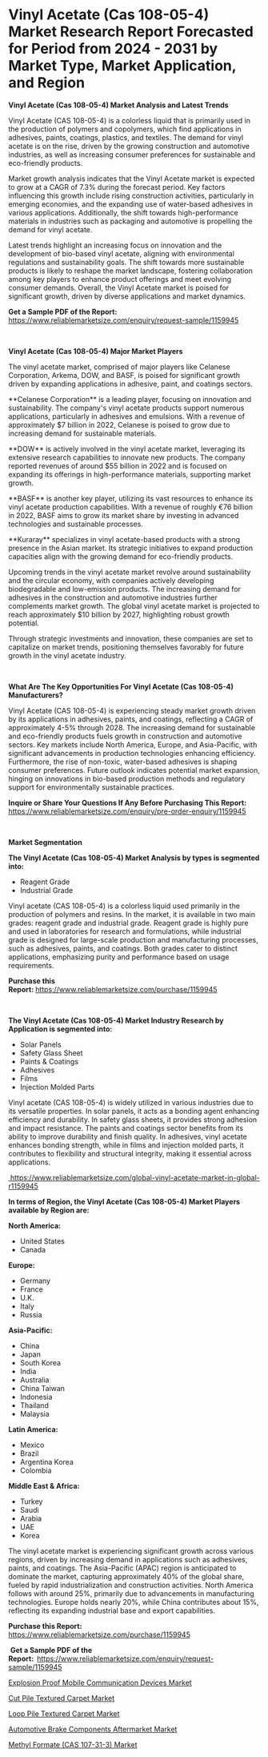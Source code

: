 <p><h1>Vinyl Acetate (Cas 108-05-4) Market Research Report Forecasted for Period from 2024 -  2031 by Market Type, Market Application, and Region</h1></p><p><strong>Vinyl Acetate (Cas 108-05-4) Market Analysis and Latest Trends</strong></p>
<p><p>Vinyl Acetate (CAS 108-05-4) is a colorless liquid that is primarily used in the production of polymers and copolymers, which find applications in adhesives, paints, coatings, plastics, and textiles. The demand for vinyl acetate is on the rise, driven by the growing construction and automotive industries, as well as increasing consumer preferences for sustainable and eco-friendly products.</p><p>Market growth analysis indicates that the Vinyl Acetate market is expected to grow at a CAGR of 7.3% during the forecast period. Key factors influencing this growth include rising construction activities, particularly in emerging economies, and the expanding use of water-based adhesives in various applications. Additionally, the shift towards high-performance materials in industries such as packaging and automotive is propelling the demand for vinyl acetate.</p><p>Latest trends highlight an increasing focus on innovation and the development of bio-based vinyl acetate, aligning with environmental regulations and sustainability goals. The shift towards more sustainable products is likely to reshape the market landscape, fostering collaboration among key players to enhance product offerings and meet evolving consumer demands. Overall, the Vinyl Acetate market is poised for significant growth, driven by diverse applications and market dynamics.</p></p>
<p><strong>Get a Sample PDF of the Report:&nbsp;</strong> <a href="https://www.reliablemarketsize.com/enquiry/request-sample/1159945?utm_campaign=1133&utm_medium=2&utm_source=Github&utm_content=ia&utm_term=05122024&utm_id=vinyl-acetate-cas-108-05-4">https://www.reliablemarketsize.com/enquiry/request-sample/1159945</a></p>
<p>&nbsp;</p>
<p><strong>Vinyl Acetate (Cas 108-05-4) Major Market Players</strong></p>
<p><p>The vinyl acetate market, comprised of major players like Celanese Corporation, Arkema, DOW, and BASF, is poised for significant growth driven by expanding applications in adhesive, paint, and coatings sectors. </p><p>**Celanese Corporation** is a leading player, focusing on innovation and sustainability. The company's vinyl acetate products support numerous applications, particularly in adhesives and emulsions. With a revenue of approximately $7 billion in 2022, Celanese is poised to grow due to increasing demand for sustainable materials.</p><p>**DOW** is actively involved in the vinyl acetate market, leveraging its extensive research capabilities to innovate new products. The company reported revenues of around $55 billion in 2022 and is focused on expanding its offerings in high-performance materials, supporting market growth.</p><p>**BASF** is another key player, utilizing its vast resources to enhance its vinyl acetate production capabilities. With a revenue of roughly €76 billion in 2022, BASF aims to grow its market share by investing in advanced technologies and sustainable processes.</p><p>**Kuraray** specializes in vinyl acetate-based products with a strong presence in the Asian market. Its strategic initiatives to expand production capacities align with the growing demand for eco-friendly products.</p><p>Upcoming trends in the vinyl acetate market revolve around sustainability and the circular economy, with companies actively developing biodegradable and low-emission products. The increasing demand for adhesives in the construction and automotive industries further complements market growth. The global vinyl acetate market is projected to reach approximately $10 billion by 2027, highlighting robust growth potential.</p><p>Through strategic investments and innovation, these companies are set to capitalize on market trends, positioning themselves favorably for future growth in the vinyl acetate industry.</p></p>
<p>&nbsp;</p>
<p><strong>What Are The Key Opportunities For Vinyl Acetate (Cas 108-05-4) Manufacturers?</strong></p>
<p><p>Vinyl Acetate (CAS 108-05-4) is experiencing steady market growth driven by its applications in adhesives, paints, and coatings, reflecting a CAGR of approximately 4-5% through 2028. The increasing demand for sustainable and eco-friendly products fuels growth in construction and automotive sectors. Key markets include North America, Europe, and Asia-Pacific, with significant advancements in production technologies enhancing efficiency. Furthermore, the rise of non-toxic, water-based adhesives is shaping consumer preferences. Future outlook indicates potential market expansion, hinging on innovations in bio-based production methods and regulatory support for environmentally sustainable practices.</p></p>
<p><strong>Inquire or Share Your Questions If Any Before Purchasing This Report:</strong> <a href="https://www.reliablemarketsize.com/enquiry/pre-order-enquiry/1159945?utm_campaign=1133&utm_medium=2&utm_source=Github&utm_content=ia&utm_term=05122024&utm_id=vinyl-acetate-cas-108-05-4">https://www.reliablemarketsize.com/enquiry/pre-order-enquiry/1159945</a></p>
<p>&nbsp;</p>
<p><strong>Market Segmentation</strong></p>
<p><strong>The Vinyl Acetate (Cas 108-05-4) Market Analysis by types is segmented into:</strong></p>
<p><ul><li>Reagent Grade</li><li>Industrial Grade</li></ul></p>
<p><p>Vinyl acetate (CAS 108-05-4) is a colorless liquid used primarily in the production of polymers and resins. In the market, it is available in two main grades: reagent grade and industrial grade. Reagent grade is highly pure and used in laboratories for research and formulations, while industrial grade is designed for large-scale production and manufacturing processes, such as adhesives, paints, and coatings. Both grades cater to distinct applications, emphasizing purity and performance based on usage requirements.</p></p>
<p><strong>Purchase this Report:&nbsp;</strong><a href="https://www.reliablemarketsize.com/purchase/1159945?utm_campaign=1133&utm_medium=2&utm_source=Github&utm_content=ia&utm_term=05122024&utm_id=vinyl-acetate-cas-108-05-4">https://www.reliablemarketsize.com/purchase/1159945</a></p>
<p>&nbsp;</p>
<p><strong>The Vinyl Acetate (Cas 108-05-4) Market Industry Research by Application is segmented into:</strong></p>
<p><ul><li>Solar Panels</li><li>Safety Glass Sheet</li><li>Paints & Coatings</li><li>Adhesives</li><li>Films</li><li>Injection Molded Parts</li></ul></p>
<p><p>Vinyl acetate (CAS 108-05-4) is widely utilized in various industries due to its versatile properties. In solar panels, it acts as a bonding agent enhancing efficiency and durability. In safety glass sheets, it provides strong adhesion and impact resistance. The paints and coatings sector benefits from its ability to improve durability and finish quality. In adhesives, vinyl acetate enhances bonding strength, while in films and injection molded parts, it contributes to flexibility and structural integrity, making it essential across applications.</p></p>
<p><a href="https://www.reliablemarketsize.com/global-vinyl-acetate-market-in-global-r1159945?utm_campaign=1133&utm_medium=2&utm_source=Github&utm_content=ia&utm_term=05122024&utm_id=vinyl-acetate-cas-108-05-4">&nbsp;https://www.reliablemarketsize.com/global-vinyl-acetate-market-in-global-r1159945</a></p>
<p><strong>In terms of Region, the Vinyl Acetate (Cas 108-05-4) Market Players available by Region are:</strong></p>
<p>
    <p> <strong> North America: </strong>
        <ul>
            <li>United States</li>
            <li>Canada</li>
        </ul>
        </p> 
    <p> <strong> Europe: </strong>
        <ul>
            <li>Germany</li>
            <li>France</li>
            <li>U.K.</li>
            <li>Italy</li>
            <li>Russia</li>
        </ul>
        </p> 
    <p> <strong> Asia-Pacific: </strong>
        <ul>
            <li>China</li>
            <li>Japan</li>
            <li>South Korea</li>
            <li>India</li>
            <li>Australia</li>
            <li>China Taiwan</li>
            <li>Indonesia</li>
            <li>Thailand</li>
            <li>Malaysia</li>
        </ul>
        </p> 
    <p> <strong> Latin America: </strong>
        <ul>
            <li>Mexico</li>
            <li>Brazil</li>
            <li>Argentina Korea</li>
            <li>Colombia</li>
        </ul>
        </p> 
    <p> <strong> Middle East & Africa: </strong>
        <ul>
            <li>Turkey</li>
            <li>Saudi</li>
            <li>Arabia</li>
            <li>UAE</li>
            <li>Korea</li>
        </ul>
    </p>
    </p>
<p><p>The vinyl acetate market is experiencing significant growth across various regions, driven by increasing demand in applications such as adhesives, paints, and coatings. The Asia-Pacific (APAC) region is anticipated to dominate the market, capturing approximately 40% of the global share, fueled by rapid industrialization and construction activities. North America follows with around 25%, primarily due to advancements in manufacturing technologies. Europe holds nearly 20%, while China contributes about 15%, reflecting its expanding industrial base and export capabilities.</p></p>
<p><strong>Purchase this Report: </strong><a href="https://www.reliablemarketsize.com/purchase/1159945?utm_campaign=1133&utm_medium=2&utm_source=Github&utm_content=ia&utm_term=05122024&utm_id=vinyl-acetate-cas-108-05-4">https://www.reliablemarketsize.com/purchase/1159945</a></p>
<p>&nbsp;<strong>Get a Sample PDF of the Report:&nbsp;&nbsp;</strong><a href="https://www.reliablemarketsize.com/enquiry/request-sample/1159945?utm_campaign=1133&utm_medium=2&utm_source=Github&utm_content=ia&utm_term=05122024&utm_id=vinyl-acetate-cas-108-05-4">https://www.reliablemarketsize.com/enquiry/request-sample/1159945</a></p>
<p><strong></strong></p>
<p><p><a href="https://www.linkedin.com/pulse/compreh-proposis-fbaif?utm_campaign=1133&utm_medium=2&utm_source=Github&utm_content=ia&utm_term=05122024&utm_id=vinyl-acetate-cas-108-05-4">Explosion Proof Mobile Communication Devices Market</a></p><p><a href="https://issuu.com/reportprime-2/docs/cut-pile-textured-carpet-market-size-2030.pptx?utm_campaign=1133&utm_medium=2&utm_source=Github&utm_content=ia&utm_term=05122024&utm_id=vinyl-acetate-cas-108-05-4">Cut Pile Textured Carpet Market</a></p><p><a href="https://issuu.com/reportprime-2/docs/loop-pile-textured-carpet-market-size-2030.pptx?utm_campaign=1133&utm_medium=2&utm_source=Github&utm_content=ia&utm_term=05122024&utm_id=vinyl-acetate-cas-108-05-4">Loop Pile Textured Carpet Market</a></p><p><a href="https://www.linkedin.com/pulse/automotive-insight-dial-hexdf?utm_campaign=1133&utm_medium=2&utm_source=Github&utm_content=ia&utm_term=05122024&utm_id=vinyl-acetate-cas-108-05-4">Automotive Brake Components Aftermarket Market</a></p><p><a href="https://github.com/WillieWoodard/Market-Research-Report-List-7/blob/main/methyl-formate-cas-107-31-3-market.md?utm_campaign=1133&utm_medium=2&utm_source=Github&utm_content=ia&utm_term=05122024&utm_id=vinyl-acetate-cas-108-05-4">Methyl Formate (CAS 107-31-3) Market</a></p></p>